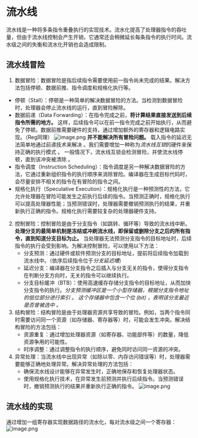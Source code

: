 
# 流水线

流水线是一种将多条指令重叠执行的实现技术。流水化提高了处理器指令的吞吐量，但由于流水线控制会产生开销，它通常还会稍微延长每条指令的执行时间。流水级之间的失衡和流水化开销也会造成限制。

## 流水线冒险

1.  数据冒险：数据冒险是指后续指令需要使用前一指令尚未完成的结果。解决方法包括停顿、数据前推、指令调度和规格化执行等。
   - 停顿（Stall）：停顿是一种简单的解决数据冒险的方法。当检测到数据冒险时，处理器会停止流水线的运行，直到冒险解除。  
  - 数据前递（Data Forwarding）：在指令完成之前，**将计算结果直接发送到后续指令所需的地方。** 这样，后续指令可以在前一指令完成之前开始执行，从而避免了停顿。数据前推需要硬件的支持，通过增加额外的寄存器和逻辑电路实现。（Reg同理）
    ![image.png](http://img.070077.xyz/20230325105302.png)
    **并不能解决所有冒险问题。** 载入指令的延迟无法简单地通过前递技术来解决 。我们需要增加一种称为*流水线互锁*的硬件来保持正确的执行模式 。 一般情况下，流水线互锁会检测冒险，并使流水线停顿，直到该冲突被清除 。
  - 指令调度（Instruction Scheduling）：指令调度是另一种解决数据冒险的方法，它通过重新组织指令的执行顺序来消除冒险。编译器在生成目标代码时，会尽量安排不相关的指令在有冒险的指令之间。
  - 规格化执行（Speculative Execution）：规格化执行是一种预测性的方法，它允许处理器在冒险可能发生之前执行后续的指令。当预测正确时，规格化执行可以提高处理器性能；当预测错误时，处理器需要撤销预测执行的结果，并重新执行正确的指令。规格化执行需要较复杂的处理器硬件支持。
2.  控制冒险：控制冒险是由于分支指令（如跳转、循环等）导致的流水线中断。**处理分支的最简单机制是冻结或冲刷流水线，即保留或删除分支之后的所有指令，直到知道分支目标为止。** 当处理器无法预测分支指令的目标地址时，后续指令的执行会受到影响。为解决控制冒险，可以使用以下方法：
    -   分支预测：通过硬件或软件预测分支的目标地址，提前将后续指令加载到流水线中。（依序后续指令位于*分支延迟槽*）
    -   延迟分支：编译器在分支指令之后插入与分支无关的指令，使得分支指令在判断分支方向时，无关的指令可以继续执行。
    -   分支目标缓冲（BTB）：使用高速缓存存储分支指令的目标地址，从而加快分支指令的执行。*分支预测缓冲区是一个小型存储器，根据分支指令地址的低位部分进行索引 。 这个存储器中包含一个位 (bit) ，表明该分支最近是否曾被选中 。*
3.  结构冒险：结构冒险是由于处理器资源共享导致的冒险。例如，当两个指令同时需要访问同一个资源（如存储器、寄存器等）时，可能会发生冲突。解决结构冒险的方法包括：
    -   资源重复：通过增加处理器资源（如寄存器、功能部件等）的数量，降低资源争用的可能性。
    -   时序调整：通过调整指令的执行顺序，避免同时访问同一资源的冲突。
4.  异常处理：当流水线中出现异常（如除以零、内存访问错误等）时，处理器需要能够正确地处理异常。解决异常处理的方法包括：
    -   确保流水线设计能够在异常发生时，正确地保存和恢复处理器状态。
    -   使用规格化执行技术，在异常发生前预测并执行后续指令。当预测错误时，撤销预测执行的结果并重新执行正确的指令。
  ![image.png](http://img.070077.xyz/20230325110944.png)


## 流水线的实现

通过增加一组寄存器实现数据路径的流水化，每对流水级之间一个寄存器：
![image.png](http://img.070077.xyz/20230325110327.png)

